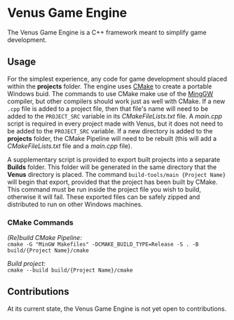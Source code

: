 # Venus Game Engine
The Venus Game Engine is a C++ framework meant to simplify game development.

## Usage
For the simplest experience, any code for game development should placed within the **projects** folder. The engine uses [CMake](https://cmake.org/download/) 
to create a portable Windows buid. The commands to use CMake make use of the [MingGW](https://www.mingw-w64.org/) compiler, but other compilers should work just as well with CMake. If a new `.cpp` file is added to a project file, then that file's name will need to be added to the `PROJECT_SRC` variable in its *CMakeFileLists.txt* file. A *main.cpp* script is required in every project made with Venus, but it does not need to be added to the `PROJECT_SRC` variable. If a new directory is added to the **projects** folder, the CMake Pipeline will need to be rebuilt (this will add a *CMakeFileLists.txt* file and a *main.cpp* file).

A supplementary script is provided to export built projects into a separate **Builds** folder. This folder will be generated in the same directory that the **Venus** directory is placed. The command `build-tools/main {Project Name}` will begin that export, provided that the project has been built by CMake. This command must be run inside the project file you wish to build, otherwise it will fail. These exported files can be safely zipped and distributed to run on other Windows machines.

### CMake Commands

*(Re)build CMake Pipeline:*  
``
cmake -G "MinGW Makefiles" -DCMAKE_BUILD_TYPE=Release -S . -B build/{Project Name}/cmake
``

*Build project:*  
``
cmake --build build/{Project Name}/cmake
``

## Contributions
At its current state, the Venus Game Engine is not yet open to contributions.
